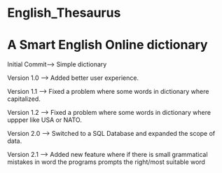 # English_Thesaurus
# A Smart English Online dictionary

Initial Commit--> Simple dictionary

Version 1.0 --> Added better user experience.

Version 1.1 --> Fixed a problem where some words in dictionary where capitalized.

Version 1.2 --> Fixed a problem where some words in dictionary where uppper like USA or NATO.

Version 2.0 --> Switched to a SQL Database and expanded the scope of data.

Version 2.1 --> Added new feature where if there is small grammatical mistakes in word the programs prompts the right/most suitable word

